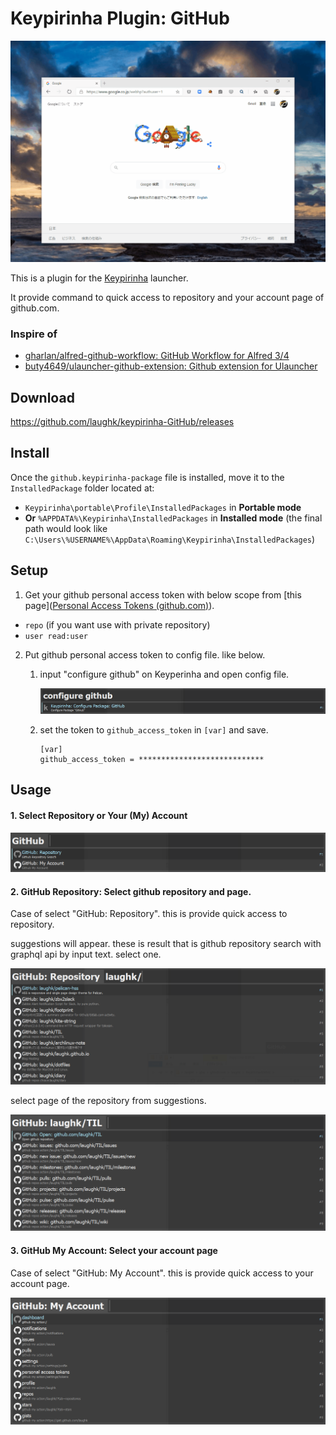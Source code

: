 # Keypirinha Plugin: GitHub

![demo](demo.gif)

This is a plugin for the [Keypirinha](http://keypirinha.com) launcher.

It provide command to quick access to repository and your account page of github.com. 

###  Inspire of

- [gharlan/alfred-github-workflow: GitHub Workflow for Alfred 3/4](https://github.com/gharlan/alfred-github-workflow)
- [buty4649/ulauncher-github-extension: Github extension for Ulauncher](https://github.com/buty4649/ulauncher-github-extension)


## Download

https://github.com/laughk/keypirinha-GitHub/releases


## Install

Once the `github.keypirinha-package` file is installed,
move it to the `InstalledPackage` folder located at:

* `Keypirinha\portable\Profile\InstalledPackages` in **Portable mode**
* **Or** `%APPDATA%\Keypirinha\InstalledPackages` in **Installed mode** (the
  final path would look like
  `C:\Users\%USERNAME%\AppData\Roaming\Keypirinha\InstalledPackages`)

## Setup

1.  Get your github personal access token with below scope  from [this page]([Personal Access Tokens (github.com)](https://github.com/settings/tokens)).

   - `repo` (if you want use with private repository)
   - `user read:user` 

2. Put github personal access token to config file. like below.

   1. input "configure github" on Keyperinha and open config file.

      ![screenshot1](screenshot1.png)

   2. set the token to `github_access_token` in `[var]` and save.

      ```dosini
      [var]
      github_access_token = ****************************
      ```

## Usage

#### 1. Select Repository or Your (My) Account

![sceenshot2](screenshot2.png)

#### 2. GitHub Repository: Select github repository and page.

Case of select "GitHub: Repository". this is provide quick access to repository.

suggestions will appear. these is result that is github repository search with graphql api by input text. select one.

![screenshot3](screenshot3.png)

select page of the repository from suggestions.

![screenshot4](screenshot4.png)

#### 3. GitHub My Account: Select your account page

Case of select "GitHub: My Account". this is provide quick access to your account page.

![screenshot5](screenshot5.png)

